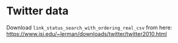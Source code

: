 # Twitter data
Download ```link_status_search_with_ordering_real_csv``` from here: https://www.isi.edu/~lerman/downloads/twitter/twitter2010.html
